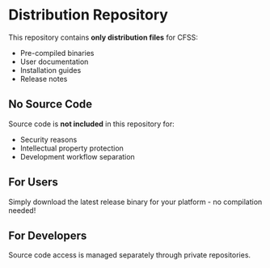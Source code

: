 # Distribution Repository

This repository contains **only distribution files** for CFSS:

- Pre-compiled binaries 
- User documentation
- Installation guides
- Release notes

## No Source Code

Source code is **not included** in this repository for:
- Security reasons
- Intellectual property protection  
- Development workflow separation

## For Users

Simply download the latest release binary for your platform - no compilation needed!

## For Developers

Source code access is managed separately through private repositories.
